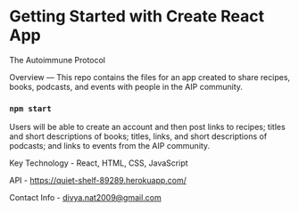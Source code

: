 # Getting Started with Create React App

The Autoimmune Protocol

Overview — This repo contains the files for an app created to share recipes, books, podcasts, and events with people in the AIP community.

### `npm start`
Users will be able to create an account and then post links to recipes; titles and short descriptions of books; titles, links, and short descriptions of podcasts; and links to events from the AIP community. 

Key Technology - React, HTML, CSS, JavaScript

API - https://quiet-shelf-89289.herokuapp.com/

Contact Info - divya.nat2009@gmail.com
